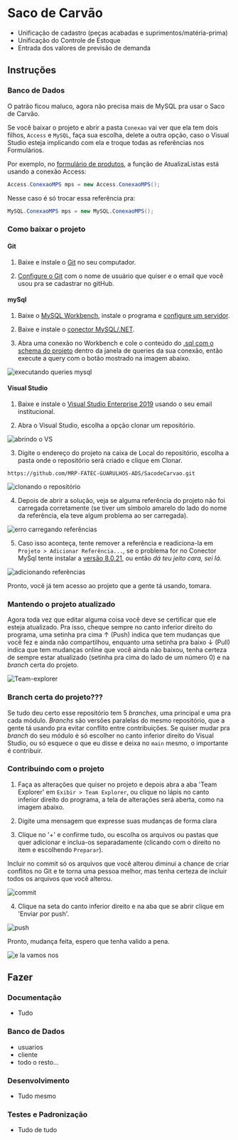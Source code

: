# Saco de Carvão

- Unificação de cadastro (peças acabadas e suprimentos/matéria-prima)
- Unificação do Controle de Estoque
- Entrada dos valores de previsão de demanda

## Instruções

### Banco de Dados

O patrão ficou maluco, agora não precisa mais de MySQL pra usar o Saco de Carvão.

Se você baixar o projeto e abrir a pasta `Conexao` vai ver que ela tem dois filhos, `Access` e `MySQL`, faça sua escolha, delete a outra opção, caso o Visual Studio esteja implicando com ela e troque todas as referências nos Formulários.

Por exemplo, no [formulário de produtos](https://github.com/MRP-FATEC-GUARULHOS-ADS/SacodeCarvao/blob/main/MRP_SdC/Telas/Main.cs#L23), a função de AtualizaListas está usando a conexão Access:

```C#
Access.ConexaoMPS mps = new Access.ConexaoMPS();
```

Nesse caso é só trocar essa referência pra:

```C#
MySQL.ConexaoMPS mps = new MySQL.ConexaoMPS();
```

### Como baixar o projeto

#### Git
1. Baixe e instale o [Git](https://git-scm.com/downloads) no seu computador.

2. [Configure o Git](https://git-scm.com/book/pt-br/v2/Come%C3%A7ando-Configura%C3%A7%C3%A3o-Inicial-do-Git) com o nome de usuário que quiser e o email que você usou pra se cadastrar no gitHub.

#### mySql
1. Baixe o [MySQL Workbench](https://dev.mysql.com/downloads/workbench/), instale o programa e [configure um servidor](https://www.alura.com.br/artigos/mysql-do-download-e-instalacao-ate-sua-primeira-tabela).

2. Baixe e instale o [conector MySQL/.NET](https://dev.mysql.com/downloads/connector/net/).

3. Abra uma conexão no Workbench e cole o conteúdo do [.sql com o schema do projeto](./Documentação/BancodeDados/MRP-schema.sql) dentro da janela de queries da sua conexão, então execute a query com o botão mostrado na imagem abaixo.

![executando queries mysql](/img/mysql.png)

#### Visual Studio
1. Baixe e instale o [Visual Studio Enterprise 2019](https://azureforeducation.microsoft.com/devtools) usando o seu email institucional.

2. Abra o Visual Studio, escolha a opção clonar um repositório.

![abrindo o VS](/img/vs-git1.jpg)

3. Digite o endereço do projeto na caixa de Local do repositório, escolha a pasta onde o repositório será criado e clique em Clonar.

```shell
https://github.com/MRP-FATEC-GUARULHOS-ADS/SacodeCarvao.git
```

![clonando o repositório](/img/vs-git2.png)

4. Depois de abrir a solução, veja se alguma referência do projeto não foi carregada corretamente (se tiver um símbolo amarelo do lado do nome da referência, ela teve algum problema ao ser carregada).

![erro carregando referências](/img/vs-git6.png)

5. Caso isso aconteça, tente remover a referência e readiciona-la em `Projeto > Adicionar Referência...`, se o problema for no Conector MySql tente instalar a [versão 8.0.21](https://downloads.mysql.com/archives/c-net/), ou então *dá teu jeito cara, sei lá*.

![adicionando referências](/img/vs-gitrefs.png)

Pronto, você já tem acesso ao projeto que a gente tá usando, tomara.

### Mantendo o projeto atualizado
Agora toda vez que editar alguma coisa você deve se certificar que ele esteja atualizado. Pra isso, cheque sempre no canto inferior direito do programa, uma setinha pra cima ↑ (Push) indica que tem mudanças que você fez e ainda não compartilhou, enquanto uma setinha pra baixo ↓ (Pull) indica que tem mudanças online que você ainda não baixou, tenha certeza de sempre estar atualizado (setinha pra cima do lado de um número 0) e na *branch* certa do projeto.

![Team-explorer](/img/vs-git3.jpg)

### Branch certa do projeto???
Se tudo deu certo esse repositório tem 5 *branches*, uma principal e uma pra cada módulo. *Branchs* são versões paralelas do mesmo repositório, que a gente tá usando pra evitar conflito entre contribuições. Se quiser mudar pra *branch* do seu módulo é só escolher no canto inferior direito do Visual Studio, ou só esquece o que eu disse e deixa no `main` mesmo, o importante é contribuir.

### Contribuindo com o projeto
1. Faça as alterações que quiser no projeto e depois abra a aba 'Team Explorer' em `Exibir > Team Explorer`, ou clique no lápis no canto inferior direito do programa, a tela de alterações será aberta, como na imagem abaixo.

2. Digite uma mensagem que expresse suas mudanças de forma clara

3. Clique no '+' e confirme tudo, ou escolha os arquivos ou pastas que quer adicionar e inclua-os separadamente (clicando com o direito no item e escolhendo `Preparar`).

Incluir no commit só os arquivos que você alterou diminui a chance de criar conflitos no Git e te torna uma pessoa melhor, mas tenha certeza de incluir todos os arquivos que você alterou.

![commit](/img/vs-git4.jpg)

4. Clique na seta do canto inferior direito e na aba que se abrir clique em 'Enviar por push'.

![push](/img/vs-git5.jpg)

Pronto, mudança feita, espero que tenha valido a pena.

![e la vamos nos](https://i.pinimg.com/736x/c2/ae/d7/c2aed7f1f926f508b62131115c3e260b.jpg)

## Fazer

### Documentação
- Tudo

### Banco de Dados
- usuarios
- cliente
- todo o resto...

### Desenvolvimento
- Tudo mesmo

### Testes e Padronização
- Tudo de tudo
